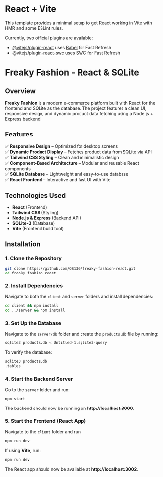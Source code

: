 # React + Vite

This template provides a minimal setup to get React working in Vite with HMR and some ESLint rules.

Currently, two official plugins are available:

- [@vitejs/plugin-react](https://github.com/vitejs/vite-plugin-react/blob/main/packages/plugin-react/README.md) uses [Babel](https://babeljs.io/) for Fast Refresh
- [@vitejs/plugin-react-swc](https://github.com/vitejs/vite-plugin-react-swc) uses [SWC](https://swc.rs/) for Fast Refresh

# Freaky Fashion - React & SQLite

## Overview

**Freaky Fashion** is a modern e-commerce platform built with React for the frontend and SQLite as the database. The project features a clean UI, responsive design, and dynamic product data fetching using a Node.js + Express backend.

## Features

✅ **Responsive Design** – Optimized for desktop screens  
✅ **Dynamic Product Display** – Fetches product data from SQLite via API  
✅ **Tailwind CSS Styling** – Clean and minimalistic design  
✅ **Component-Based Architecture** – Modular and reusable React components  
✅ **SQLite Database** – Lightweight and easy-to-use database  
✅ **React Frontend** – Interactive and fast UI with Vite

## Technologies Used

- **React** (Frontend)
- **Tailwind CSS** (Styling)
- **Node.js & Express** (Backend API)
- **SQLite-3** (Database)
- **Vite** (Frontend build tool)

## Installation

### **1. Clone the Repository**

```sh
git clone https://github.com/OS136/freaky-fashion-react.git
cd freaky-fashion-react
```

### **2. Install Dependencies**

Navigate to both the `client` and `server` folders and install dependencies:

```sh
cd client && npm install
cd ../server && npm install
```

### **3. Set Up the Database**

Navigate to the `server/db` folder and create the `products.db` file by running:

```sh
sqlite3 products.db < Untitled-1.sqlite3-query
```

To verify the database:

```sh
sqlite3 products.db
.tables
```

### **4. Start the Backend Server**

Go to the `server` folder and run:

```sh
npm start
```

The backend should now be running on **http://localhost:8000**.

### **5. Start the Frontend (React App)**

Navigate to the `client` folder and run:

```sh
npm run dev
```

If using **Vite**, run:

```sh
npm run dev
```

The React app should now be available at **http://localhost:3002**.
